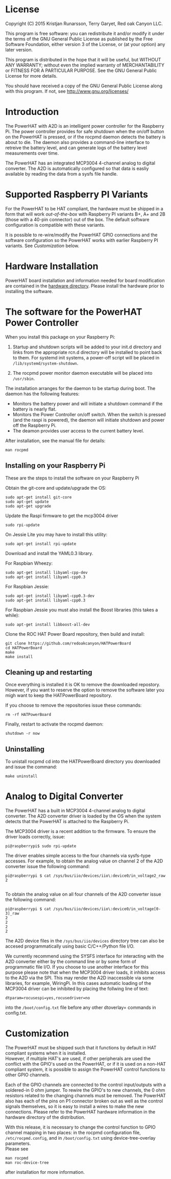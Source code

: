 
License
=======
Copyright (C) 2015  Kristjan Runarsson, Terry Garyet, Red oak Canyon LLC.

This program is free software: you can redistribute it and/or modify
it under the terms of the GNU General Public License as published by
the Free Software Foundation, either version 3 of the License, or
(at your option) any later version.

This program is distributed in the hope that it will be useful,
but WITHOUT ANY WARRANTY; without even the implied warranty of
MERCHANTABILITY or FITNESS FOR A PARTICULAR PURPOSE.  See the
GNU General Public License for more details.

You should have received a copy of the GNU General Public License
along with this program.  If not, see <http://www.gnu.org/licenses/>

Introduction
============
The PowerHAT with A2D is an intelligent power controller for the Raspberry Pi.  The power
controller provides for safe shutdown when the on/off button on the PowerHAT is pressed,
or if the rocpmd daemon detects the battery is about to die.  The daemon also provides
a command-line interface to retreive the battery level, and can generate logs of the
battery level measurements over time.

The PowerHAT has an integrated MCP3004 4-channel analog to digital converter.  The A2D is automatically
configured so that data is easliy available by reading the data from a sysfs file handle.

Supported Raspberry PI Variants
===============================
For the PowerHAT to be HAT compliant, the hardware must be shipped in a form that will work *out-of-the-box* with
Raspberry PI variants B+, A+ and 2B (those with a 40-pin connector) out of the box. The default software
configuration is compatible with these variants.

It is possible to re-wire/modify the PowerHAT GPIO connections and the software
configuration so the PowerHAT works with earlier Raspberry PI variants.   See *Customization* below.

Hardware Installation
=====================
PowerHAT board installation and information needed for board modification are contained in
the [hardware directory](./hardware/PowerHATHardwareRef.pdf). Please install the hardware prior to 
installing the software.

The software for the PowerHAT Power Controller
=============================================
When you install this package on your Raspberry Pi: 

1. Startup and shutdown scripts will be added to your init.d directory and links
   from the appropriate rcn.d directory will be installed to point back to them. For
   systemd init systems, a power-off script will be placed in `/lib/systemd/system-shutdown`.

2. The rocpmd power monitor daemon executable will be placed into `/usr/sbin`.

The installation arranges for the daemon to be startup during boot.  The daemon has the following
features:

* Monitors the battery power and will initiate a shutdown command if the 
  battery is nearly flat.  
* Monitors the Power Controller on/off switch. When the switch is pressed 
  (and the raspi is powered), the daemon will initiate shutdown and power off 
  the Raspberry Pi.
* The deamon provides user access to the current battery level.  

After installation, see the manual file for details:

```
man rocpmd 
```

Installing on your Raspberry Pi
---------------------------------
These are the steps to install the software on your Raspberry Pi

Obtain the git-core and update/upgrade the OS:
```
sudo apt-get install git-core
sudo apt-get update
sudo apt-get upgrade
```

Update the Raspi firmware to get the mcp3004 driver
```
sudo rpi-update
```
On Jessie Lite you may have to install this utility:
```
sudo apt-get install rpi-update
```
Download and install the YAML0.3 library. 

For Raspbian Wheezy:
```
sudo apt-get install libyaml-cpp-dev
sudo apt-get install libyaml-cpp0.3
```
For Raspbian Jessie:
```
sudo apt-get install libyaml-cpp0.3-dev
sudo apt-get install libyaml-cpp0.3
```

For Raspbian Jessie you must also install the Boost libraries (this takes a while):
```
sudo apt-get install libboost-all-dev
```
Clone the ROC HAT Power Board repository, then build and install:
```
git clone https://github.com/redoakcanyon/HATPowerBoard
cd HATPowerBoard
make
make install
```

Cleaning up and restarting
--------------------------
Once everything is installed it is OK to remove the downloaded repostory. 
However, if you want to reserve the option to remove the software later 
you migh want to keep the HATPowerBoard repository. 

If you choose to remove the repositories issue these commands: 
``` 
rm -rf HATPowerBoard
```

Finally, restart to activate the rocpmd daemon:
```
shutdown -r now
```
Uninstalling
------------
To unistall rocpmd cd into the HATPowerBoard directory you downloaded and 
issue the command:
```
make uninstall
```
Analog to Digital Converter
===========================
The PowerHAT has a built in MCP3004 4-channel analog to digital converter. The A2D converter
driver is loaded by the OS when the system detects that the PowerHAT is attached to the Raspberry Pi.

The MCP3004 driver is a recent addition to the firmware. To ensure the driver loads correctly, issue:

```
pi@raspberrypi$ sudo rpi-update
```

The driver enables simple access to the four channels via sysfs-type accesses.  For example,
to obtain the analog value on channel 2 of the A2D converter issue the following command:

```
pi@raspberrypi $ cat /sys/bus/iio/devices/iio\:device0/in_voltage2_raw
2


```
To obtain the analog value on all four channels of the A2D converter issue the following command:
```
pi@raspberrypi $ cat /sys/bus/iio/devices/iio\:device0/in_voltage[0-3]_raw
2
2
2
2

```

The A2D device files in the `/sys/bus/iio/devices` directory tree can also be accesed programmatically 
using basic C/C++/Python file I/O.

We currently recommend using the SYSFS interface for interacting with the A2D converter either by the 
command line or by some form of programmatic file I/O. If you choose to use another interface for this 
purpose please note that when the MCP3004 driver loads, it inhibits access to the A2D via the SPI. This 
may render the A2D inaccessible via some libraries, for example, WiringPi. In this cases automatic 
loading of the MCP3004 driver can be inhibited by placing the follwing line of text:

```
dtparam=rocusespi=yes,rocusedriver=no 
```
into the `/boot/config.txt` file before any other dtoverlay= commands in config.txt.  


Customization
=============
The PowerHAT must be shipped such that it functions by default in HAT compliant systems when it is installed.  
However, if multiple HAT's are used, if other peripherals are used the conflict with the GPIO's
used on the PowerHAT, or if it is used on a non-HAT compliant system, it is possible to assign the 
PowerHAT control functions to other GPIO channels. 

Each of the GPIO channels are connected to the control input/outputs with a soldered-in 
0 ohm jumper.  To rewire the GPIO's to new channels, the 0 ohm resistors related to the
changing channels must be removed. The PowerHAT also has each of the pins on P1 connector broken out as well
as the control signals themselves, so it is easy to install a wires to make the new connections. 
Please refer to the PowerHAT hardware information in the hardware directory of the distribution.

With this release, it is necessary to change the control function to GPIO channel mapping in two places: in the 
rocpmd configuration file, `/etc/rocpmd.config`, and in `/boot/config.txt` using device-tree-overlay parameters.  
Please see 

```
man rocpmd 
man roc-device-tree
```
after installation for more information.

